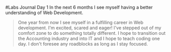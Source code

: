 #Labs
Journal Day 1
In the next 6 months I see myself having a better understanding of Web Development.
>  One year from now I see myself in a fulfilling career in Web development. 
>  I'm excited, scared and eager! I've stepped out of my comfort zone to do something totally different.
>  I hope to transition out the Accounting industry and into IT and I hope to teach coding one day.
>  I don't foresee any roadblocks as long as I stay focused.

